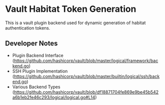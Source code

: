 # Vault Habitat Token Generation

This is a vault plugin backend used for dynamic generation of habitat authentication tokens.


## Developer Notes

* Plugin Backend Interface (https://github.com/hashicorp/vault/blob/master/logical/framework/backend.go)
* SSH Plugin Implementation (https://github.com/hashicorp/vault/blob/master/builtin/logical/ssh/backend.go)
* Various Backend Types (https://github.com/hashicorp/vault/blob/df18871704fe869e9be45b542a6b1eb2fe46c293/logical/logical.go#L14)
